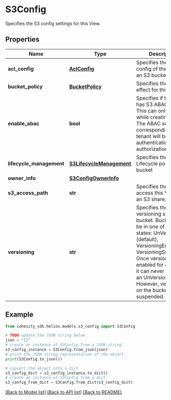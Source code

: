 # S3Config

Specifies the S3 config settings for this View.

## Properties

Name | Type | Description | Notes
------------ | ------------- | ------------- | -------------
**acl_config** | [**AclConfig**](AclConfig.md) | Specifies the ACL config of the View as an S3 bucket. | [optional] 
**bucket_policy** | [**BucketPolicy**](BucketPolicy.md) | Specifies the policy in effect for this bucket. | [optional] 
**enable_abac** | **bool** | Specifies if this View has S3 ABAC enabled. This can only be set while creating a view. The ABAC server corresponding the tenant will be used for authentication and authorization checks.  | [optional] 
**lifecycle_management** | [**S3LifecycleManagement**](S3LifecycleManagement.md) | Specifies the S3 Lifecycle policy of the bucket | [optional] 
**owner_info** | [**S3ConfigOwnerInfo**](S3ConfigOwnerInfo.md) |  | [optional] 
**s3_access_path** | **str** | Specifies the path to access this View as an S3 share. | [optional] [readonly] 
**versioning** | **str** | Specifies the versioning state of S3 bucket. Buckets can be in one of three states: UnVersioned (default), VersioningEnabled, or VersioningSuspended. Once versioning is enabled for a bucket, it can never return to an UnVersioned state. However, versioning on the bucket can be suspended. | [optional] 

## Example

```python
from cohesity_sdk.helios.models.s3_config import S3Config

# TODO update the JSON string below
json = "{}"
# create an instance of S3Config from a JSON string
s3_config_instance = S3Config.from_json(json)
# print the JSON string representation of the object
print(S3Config.to_json())

# convert the object into a dict
s3_config_dict = s3_config_instance.to_dict()
# create an instance of S3Config from a dict
s3_config_from_dict = S3Config.from_dict(s3_config_dict)
```
[[Back to Model list]](../README.md#documentation-for-models) [[Back to API list]](../README.md#documentation-for-api-endpoints) [[Back to README]](../README.md)


